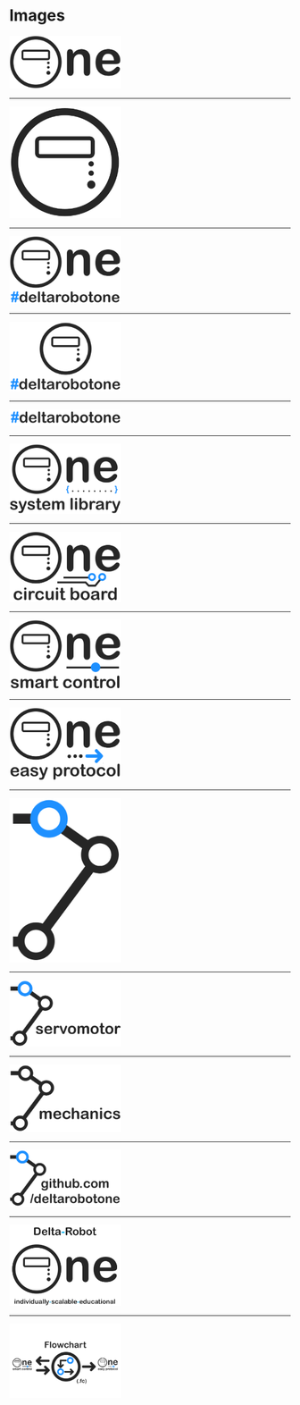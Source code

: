 # Images

[<img src="https://github.com/deltarobotone/image_database/blob/master/logos/logos%20(1).PNG" width="200">](https://raw.githubusercontent.com/deltarobotone/image_database/master/logos/logos%20(1).PNG)
***
[<img src="https://github.com/deltarobotone/image_database/blob/master/logos/logos%20(2).PNG" width="200">](https://raw.githubusercontent.com/deltarobotone/image_database/master/logos/logos%20(2).PNG)
***
[<img src="https://github.com/deltarobotone/image_database/blob/master/logos/logos%20(3).PNG" width="200">](https://raw.githubusercontent.com/deltarobotone/image_database/master/logos/logos%20(3).PNG)
***
[<img src="https://github.com/deltarobotone/image_database/blob/master/logos/logos%20(4).PNG" width="200">](https://raw.githubusercontent.com/deltarobotone/image_database/master/logos/logos%20(4).PNG)
***
[<img src="https://github.com/deltarobotone/image_database/blob/master/logos/logos%20(5).PNG" width="200">](https://raw.githubusercontent.com/deltarobotone/image_database/master/logos/logos%20(5).PNG)
***
[<img src="https://github.com/deltarobotone/image_database/blob/master/logos/logos%20(6).PNG" width="200">](https://raw.githubusercontent.com/deltarobotone/image_database/master/logos/logos%20(6).PNG)
***
[<img src="https://github.com/deltarobotone/image_database/blob/master/logos/logos%20(7).PNG" width="200">](https://raw.githubusercontent.com/deltarobotone/image_database/master/logos/logos%20(7).PNG)
***
[<img src="https://github.com/deltarobotone/image_database/blob/master/logos/logos%20(8).PNG" width="200">](https://raw.githubusercontent.com/deltarobotone/image_database/master/logos/logos%20(8).PNG)
***
[<img src="https://github.com/deltarobotone/image_database/blob/master/logos/logos%20(9).PNG" width="200">](https://raw.githubusercontent.com/deltarobotone/image_database/master/logos/logos%20(9).PNG)
***
[<img src="https://github.com/deltarobotone/image_database/blob/master/logos/logos%20(10).PNG" width="200">](https://raw.githubusercontent.com/deltarobotone/image_database/master/logos/logos%20(10).PNG)
***
[<img src="https://github.com/deltarobotone/image_database/blob/master/logos/logos%20(11).PNG" width="200">](https://raw.githubusercontent.com/deltarobotone/image_database/master/logos/logos%20(11).PNG)
***
[<img src="https://github.com/deltarobotone/image_database/blob/master/logos/logos%20(12).PNG" width="200">](https://raw.githubusercontent.com/deltarobotone/image_database/master/logos/logos%20(12).PNG)
***
[<img src="https://github.com/deltarobotone/image_database/blob/master/logos/logos%20(13).PNG" width="200">](https://raw.githubusercontent.com/deltarobotone/image_database/master/logos/logos%20(13).PNG)
***
[<img src="https://github.com/deltarobotone/image_database/blob/master/logos/logos%20(14).PNG" width="200">](https://raw.githubusercontent.com/deltarobotone/image_database/master/logos/logos%20(14).PNG)
***
[<img src="https://github.com/deltarobotone/image_database/blob/master/logos/logos%20(15).PNG" width="200">](https://raw.githubusercontent.com/deltarobotone/image_database/master/logos/logos%20(15).PNG)
